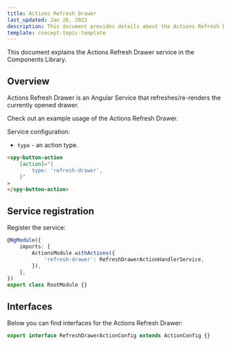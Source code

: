 ```yaml
---
title: Actions Refresh Drawer
last_updated: Jan 26, 2022
description: This document provides details about the Actions Refresh Drawer service in the Components Library.
template: concept-topic-template
---
```


This document explains the Actions Refresh Drawer service in the Components Library.

## Overview

Actions Refresh Drawer is an Angular Service that refreshes/re-renders the currently opened drawer.

Check out an example usage of the Actions Refresh Drawer.

Service configuration:

- `type` - an action type.

```html
<spy-button-action
    [action]="{
        type: 'refresh-drawer',
    }"
>
</spy-button-action>
```

## Service registration

Register the service:

```ts
@NgModule({
    imports: [
        ActionsModule.withActions({
            'refresh-drawer': RefreshDrawerActionHandlerService,
        }),
    ],
})
export class RootModule {}
```

## Interfaces

Below you can find interfaces for the Actions Refresh Drawer:

```ts
export interface RefreshDrawerActionConfig extends ActionConfig {}
```
